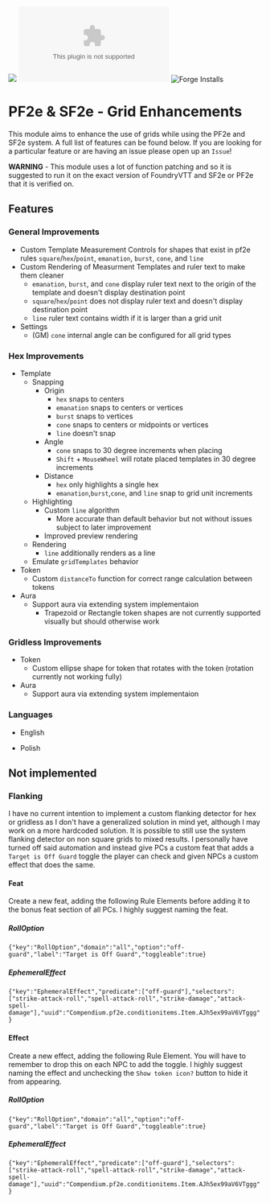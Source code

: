 ![](https://img.shields.io/badge/Foundry-v13-informational)
![Latest Release Download Count](https://img.shields.io/github/downloads/FolkvangrForgent/f2e-grid-enhancements/latest/module.zip)
![Forge Installs](https://img.shields.io/badge/dynamic/json?label=Forge%20Installs&query=package.installs&suffix=%25&url=https%3A%2F%2Fforge-vtt.com%2Fapi%2Fbazaar%2Fpackage%2Ff2e-grid-enhancements&colorB=4aa94a)

# PF2e & SF2e - Grid Enhancements

This module aims to enhance the use of grids while using the PF2e and SF2e system. A full list of features can be found below. If you are looking for a particular feature or are having an issue please open up an `Issue`!

**WARNING** - This module uses a lot of function patching and so it is suggested to run it on the exact version of FoundryVTT and SF2e or PF2e that it is verified on.

## Features

### General Improvements

- Custom Template Measurement Controls for shapes that exist in pf2e rules `square`/`hex`/`point`, `emanation`, `burst`, `cone`, and `line`
- Custom Rendering of Measurment Templates and ruler text to make them cleaner
    - `emanation`, `burst`, and `cone` display ruler text next to the origin of the template and doesn't display destination point
    - `square`/`hex`/`point` does not display ruler text and doesn't display destination point
    - `line` ruler text contains width if it is larger than a grid unit
- Settings
    - (GM) `cone` internal angle can be configured for all grid types

### Hex Improvements

- Template
    - Snapping
        - Origin
            - `hex` snaps to centers
            - `emanation` snaps to centers or vertices
            - `burst` snaps to vertices
            - `cone` snaps to centers or midpoints or vertices
            - `line` doesn't snap
        - Angle
            - `cone` snaps to 30 degree increments when placing
            - `Shift` + `MouseWheel` will rotate placed templates in 30 degree increments
        - Distance
            - `hex` only highlights a single hex
            - `emanation`,`burst`,`cone`, and `line` snap to grid unit increments
    - Highlighting
        - Custom `line` algorithm
            - More accurate than default behavior but not without issues subject to later improvement
        - Improved preview rendering
    - Rendering
        - `line` additionally renders as a line
    - Emulate `gridTemplates` behavior
- Token
    - Custom `distanceTo` function for correct range calculation between tokens
- Aura
    - Support aura via extending system implementaion
        - Trapezoid or Rectangle token shapes are not currently supported visually but should otherwise work

### Gridless Improvements

- Token
    - Custom ellipse shape for token that rotates with the token (rotation currently not working fully)
- Aura
    - Support aura via extending system implementaion

### Languages

- English

- Polish

## Not implemented

### Flanking

I have no current intention to implement a custom flanking detector for hex or gridless as I don't have a generalized solution in mind yet, although I may work on a more hardcoded solution. It is possible to still use the system flanking detector on non square grids to mixed results. I personally have turned off said automation and instead give PCs a custom feat that adds a `Target is Off Guard` toggle the player can check and given NPCs a custom effect that does the same.

#### Feat

Create a new feat, adding the following Rule Elements before adding it to the bonus feat section of all PCs. I highly suggest naming the feat.

##### RollOption
`{"key":"RollOption","domain":"all","option":"off-guard","label":"Target is Off Guard","toggleable":true}`

##### EphemeralEffect
`{"key":"EphemeralEffect","predicate":["off-guard"],"selectors":["strike-attack-roll","spell-attack-roll","strike-damage","attack-spell-damage"],"uuid":"Compendium.pf2e.conditionitems.Item.AJh5ex99aV6VTggg"}`

#### Effect

Create a new effect, adding the following Rule Element. You will have to remember to drop this on each NPC to add the toggle. I highly suggest naming the effect and unchecking the `Show token icon?` button to hide it from appearing.

##### RollOption
`{"key":"RollOption","domain":"all","option":"off-guard","label":"Target is Off Guard","toggleable":true}`

##### EphemeralEffect
`{"key":"EphemeralEffect","predicate":["off-guard"],"selectors":["strike-attack-roll","spell-attack-roll","strike-damage","attack-spell-damage"],"uuid":"Compendium.pf2e.conditionitems.Item.AJh5ex99aV6VTggg"}`
